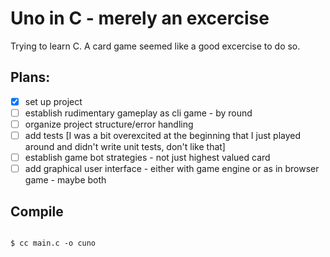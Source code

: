 # Uno in C - merely an excercise

Trying to learn C. A card game seemed like a good excercise to do so.

## Plans:

- [x] set up project
- [ ] establish rudimentary gameplay as cli game - by round
- [ ] organize project structure/error handling
- [ ] add tests [I was a bit overexcited at the beginning that I just played around and didn't write unit tests, don't like that]
- [ ] establish game bot strategies - not just highest valued card
- [ ] add graphical user interface - either with game engine or as in browser game - maybe both

## Compile

```console

$ cc main.c -o cuno

```
